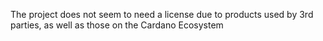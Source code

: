 The project does not seem to need a license due to products used by 3rd parties, as well as those on the Cardano Ecosystem
